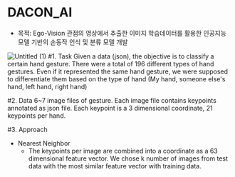 # DACON_AI
* 목적: Ego-Vision 관점의 영상에서 추출한 이미지 학습데이터를 활용한 인공지능 모델 기반의 손동작 인식 및 분류 모델 개발

![Untitled (1)](https://user-images.githubusercontent.com/66737392/179512553-e2c01d71-5cac-4546-a9d7-9ea37f424163.png)
#1. Task 
    Given a data (json), the objective is to classify a certain hand gesture. There were a total of 196 different types of hand gestures. 
      Even if it represented the same hand gesture, we were supposed to differentiate them based on the type of hand (My hand, someone else's hand, left hand, right           hand)

#2. Data 
    6~7 image files of gesture. Each image file contains keypoints annotated as json file. Each keypoint is a 3 dimensional coordinate, 21 keypoints per hand. 

#3. Approach 
   * Nearest Neighbor 
      * The keypoints per image are combined into a coordinate as a 63 dimensional feature vector. We chose k number of images from test data with the most similar    feature vector with training data. 
